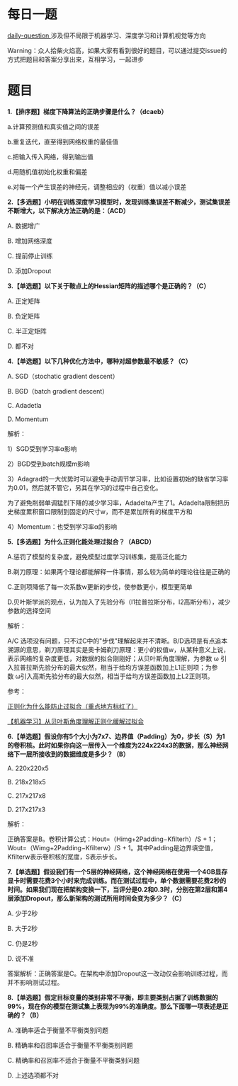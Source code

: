 # 每日一题

[daily-question ](https://github.com/amusi/daily-question) 涉及但不局限于机器学习、深度学习和计算机视觉等方向

Warning：众人拾柴火焰高，如果大家有看到很好的题目，可以通过提交issue的方式把题目和答案分享出来，互相学习，一起进步



# 题目

**1.【排序题】梯度下降算法的正确步骤是什么？（dcaeb）**

a.计算预测值和真实值之间的误差

b.重复迭代，直至得到网络权重的最佳值

c.把输入传入网络，得到输出值

d.用随机值初始化权重和偏差

e.对每一个产生误差的神经元，调整相应的（权重）值以减小误差


**2.【多选题】小明在训练深度学习模型时，发现训练集误差不断减少，测试集误差不断增大，以下解决方法正确的是：（ACD）**

A. 数据增广

B. 增加网络深度

C. 提前停止训练

D. 添加Dropout


**3.【单选题】以下关于鞍点上的Hessian矩阵的描述哪个是正确的？（C）**

A. 正定矩阵

B. 负定矩阵

C. 半正定矩阵

D. 都不对

**4.【单选题】以下几种优化方法中，哪种对超参数最不敏感？（C）**

A. SGD（stochatic gradient descent）

B. BGD（batch gradient descent）

C. Adadetla

D. Momentum

解析：

1）SGD受到学习率α影响

2）BGD受到batch规模m影响

3）Adagrad的一大优势时可以避免手动调节学习率，比如设置初始的缺省学习率为0.01，然后就不管它，另其在学习的过程中自己变化。

为了避免削弱单调猛烈下降的减少学习率，Adadelta产生了1。Adadelta限制把历史梯度累积窗口限制到固定的尺寸w，而不是累加所有的梯度平方和

4）Momentum：也受到学习率α的影响

**5.【多选题】为什么正则化能处理过拟合？（ABCD）**

A.惩罚了模型的复杂度，避免模型过度学习训练集，提高泛化能力

B.剃刀原理：如果两个理论都能解释一件事情，那么较为简单的理论往往是正确的

C.正则项降低了每一次系数w更新的步伐，使参数更小，模型更简单

D.贝叶斯学派的观点，认为加入了先验分布（l1拉普拉斯分布，l2高斯分布），减少参数的选择空间

解析：

A/C 选项没有问题，只不过C中的"步伐"理解起来并不清晰。B/D选项是有点追本溯源的意思，剃刀原理其实是奥卡姆剃刀原理：更小的权值w，从某种意义上说，表示网络的复杂度更低，对数据的拟合刚刚好；从贝叶斯角度理解，为参数 ω 引入拉普拉斯先验分布的最大似然，相当于给均方误差函数加上L1正则项；为参数 ω引入高斯先验分布的最大似然，相当于给均方误差函数加上L2正则项。


参考：

[正则化为什么能防止过拟合（重点地方标红了）](https://www.cnblogs.com/alexanderkun/p/6922428.html)

[【机器学习】从贝叶斯角度理解正则化缓解过拟合](https://blog.csdn.net/u014433413/article/details/78408983)

**6.【单选题】假设你有5个大小为7x7、边界值（Padding）为0，步长（S）为1的卷积核。此时如果你向这一层传入一个维度为224x224x3的数据，那么神经网络下一层所接收到的数据维度是多少？（B）**

A. 220x220x5

B. 218x218x5

C. 217x217x8

D. 217x217x3

解析：

正确答案是B。卷积计算公式：Hout=（Himg+2Padding−Kfilterh）/S + 1；Wout=（Wimg+2Padding−Kfilterw）/S + 1。其中Padding是边界填空值，Kfilterw表示卷积核的宽度，S表示步长。

**7.【单选题】假设我们有一个5层的神经网络，这个神经网络在使用一个4GB显存显卡时需要花费3个小时来完成训练。而在测试过程中，单个数据需要花费2秒的时间。如果我们现在把架构变换一下，当评分是0.2和0.3时，分别在第2层和第4层添加Dropout，那么新架构的测试所用时间会变为多少？（C）**

A. 少于2秒

B. 大于2秒

C. 仍是2秒

D. 说不准

答案解析：正确答案是C。在架构中添加Dropout这一改动仅会影响训练过程，而并不影响测试过程。

**8.【单选题】假定目标变量的类别非常不平衡，即主要类别占据了训练数据的99%，现在你的模型在测试集上表现为99%的准确度。那么下面哪一项表述是正确的？（B）**

A. 准确率适合于衡量不平衡类别问题

B. 精确率和召回率适合于衡量不平衡类别问题

C. 精确率和召回率不适合于衡量不平衡类别问题

D. 上述选项都不对

